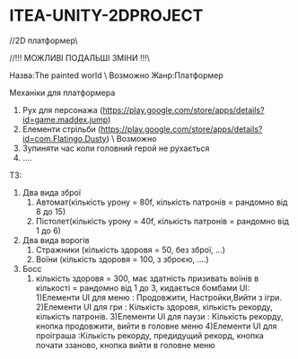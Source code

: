 # ITEA-UNITY-2DPROJECT
//2D платформер\\

//!!! МОЖЛИВІ ПОДАЛЬШІ ЗМІНИ !!!\\

Назва:The painted world \\ Возможно
Жанр:Платформер

Механіки для платформера
1) Рух для персонажа (https://play.google.com/store/apps/details?id=game.maddex.jump)
2) Елементи стрільби (https://play.google.com/store/apps/details?id=com.Flatingo.Dusty) \\ Возможно
3) Зупиняти час коли головний герой не рухається
4) ....

ТЗ:
 1) Два вида зброї
      1) Автомат(кількість урону = 80f, кількість патронів = рандомно від 8 до 15)
      2) Пістолет(кількість урону = 40f, кількість патронів = рандомно від 1 до 6)
 2) Два вида ворогів 
      1) Стражники (кількість здоровя = 50, без зброї, ...)
      2) Воїни (кількість здоровя = 100, з зброєю, ....)
 3) Босс
      1) кількість здоровя = 300, має здатність призивать воїнів в кількості = рандомно від 1 до 3, кидається бомбами
UI:
  1)Елементи UI для меню : Продовжити, Настройки,Вийти з ігри.
  2)Елементи UI для гри : Кількість здоровя, кількість рекорду, кількість патронів.
  3)Елементи UI для паузи : Кількість рекорду, кнопка продовжити, вийти в головне меню
  4)Елементи UI для проіграша :Кількість рекорду, предидущий рекорд, кнопка почати ззаново, кнопка вийти в головне меню
  
